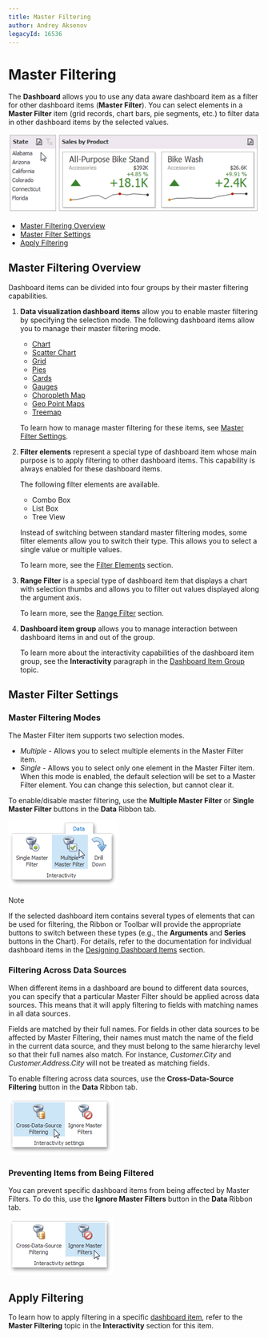 ```yaml
---
title: Master Filtering
author: Andrey Aksenov
legacyId: 16536
---
```

# Master Filtering
The **Dashboard** allows you to use any data aware dashboard item as a filter for other dashboard items (**Master Filter**). You can select elements in a **Master Filter** item (grid records, chart bars, pie segments, etc.) to filter data in other dashboard items by the selected values.

![MainFeatures_MasterFiltering_Win](../../../images/img25347.gif)
* [Master Filtering Overview](#master-filtering-overview)
* [Master Filter Settings](#master-filter-settings)
* [Apply Filtering](#apply-filtering)

## <a name="master-filtering-overview"/>Master Filtering Overview
Dashboard items can be divided into four groups by their master filtering capabilities.
1. **Data visualization dashboard items** allow you to enable master filtering by specifying the selection mode. The following dashboard items allow you to manage their master filtering mode.
	* [Chart](../designing-dashboard-items/chart.md)
	* [Scatter Chart](../designing-dashboard-items/scatter-chart.md)
	* [Grid](../designing-dashboard-items/grid.md)
	* [Pies](../designing-dashboard-items/pies.md)
	* [Cards](../designing-dashboard-items/cards.md)
	* [Gauges](../designing-dashboard-items/gauges.md)
	* [Choropleth Map](../designing-dashboard-items/choropleth-map.md)
	* [Geo Point Maps](../designing-dashboard-items/geo-point-maps.md)
	* [Treemap](../designing-dashboard-items/treemap.md)
	
	To learn how to manage master filtering for these items, see [Master Filter Settings](#master-filter-settings).
2. **Filter elements** represent a special type of dashboard item whose main purpose is to apply filtering to other dashboard items. This capability is always enabled for these dashboard items.
	
	The following filter elements are available.
	* Combo Box
	* List Box
	* Tree View
	
	Instead of switching between standard master filtering modes, some filter elements allow you to switch their type. This allows you to select a single value or multiple values.
	
	To learn more, see the [Filter Elements](../designing-dashboard-items/filter-elements.md) section.
3. **Range Filter** is a special type of dashboard item that displays a chart with selection thumbs and allows you to filter out values displayed along the argument axis.
	
	To learn more, see the [Range Filter](../designing-dashboard-items/range-filter.md) section.
4. **Dashboard item group** allows you to manage interaction between dashboard items in and out of the group.
	
	To learn more about the interactivity capabilities of the dashboard item group, see the **Interactivity** paragraph in the [Dashboard Item Group](../designing-dashboard-items/dashboard-item-group.md) topic.

## <a name="master-filter-settings"/>Master Filter Settings
### Master Filtering Modes

The Master Filter item supports two selection modes.
* _Multiple_ - Allows you to select multiple elements in the Master Filter item.
* _Single_ - Allows you to select only one element in the Master Filter item. When this mode is enabled, the default selection will be set to a Master Filter element. You can change this selection, but cannot clear it.

To enable/disable master filtering, use the **Multiple Master Filter** or **Single Master Filter** buttons in the **Data** Ribbon tab.

![DataShaping_Interactivity_MultipleMasterFilter_Ribbon](../../../images/img21845.png)

> [!NOTE]
> If the selected dashboard item contains several types of elements that can be used for filtering, the Ribbon or Toolbar will provide the appropriate buttons to switch between these types (e.g., the **Arguments** and **Series** buttons in the Chart). For details, refer to the documentation for individual dashboard items in the [Designing Dashboard Items](../designing-dashboard-items.md) section.

### Filtering Across Data Sources

When different items in a dashboard are bound to different data sources, you can specify that a particular Master Filter should be applied across data sources. This means that it will apply filtering to fields with matching names in all data sources.

Fields are matched by their full names. For fields in other data sources to be affected by Master Filtering, their names must match the name of the field in the current data source, and they must belong to the same hierarchy level so that their full names also match. For instance, _Customer.City_ and _Customer.Address.City_ will not be treated as matching fields.

To enable filtering across data sources, use the **Cross-Data-Source Filtering** button in the **Data** Ribbon tab.

![DataShaping_Interactivity_MasterFilter_CrossDataSource_Ribbon](../../../images/img19416.png)

### Preventing Items from Being Filtered

You can prevent specific dashboard items from being affected by Master Filters. To do this, use the **Ignore Master Filters** button in the **Data** Ribbon tab.

![DataShaping_Interactivity_MasterFilter_Ignore_Ribbon](../../../images/img19417.png)

## <a name="apply-filtering"/>Apply Filtering
To learn how to apply filtering in a specific [dashboard item](../designing-dashboard-items.md), refer to the **Master Filtering** topic in the **Interactivity** section for this item.